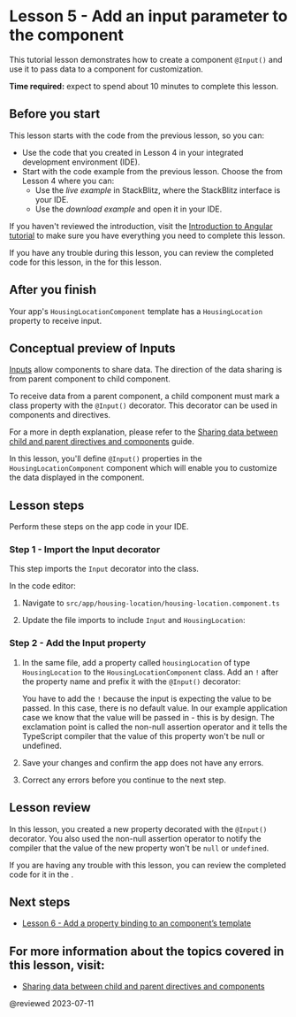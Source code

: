 # Lesson 5 - Add an input parameter to the component

This tutorial lesson demonstrates how to create a component `@Input()` and use it to pass data to a component for customization.

**Time required:** expect to spend about 10 minutes to complete this lesson.

## Before you start

This lesson starts with the code from the previous lesson, so you can:

*   Use the code that you created in Lesson 4 in your integrated development environment (IDE).
*   Start with the code example from the previous lesson. Choose the <live-example name="first-app-lesson-04"></live-example> from Lesson 4 where you can:
    *   Use the *live example* in StackBlitz, where the StackBlitz interface is your IDE.
    *   Use the *download example* and open it in your IDE.

If you haven't reviewed the introduction, visit the [Introduction to Angular tutorial](tutorial/first-app) to make sure you have everything you need to complete this lesson.

If you have any trouble during this lesson, you can review the completed code for this lesson, in the <live-example></live-example> for this lesson.

## After you finish

Your app's `HousingLocationComponent` template has a `HousingLocation` property to receive input.

## Conceptual preview of Inputs
[Inputs](api/core/Input) allow components to share data. The direction of the data sharing is from parent component to child component.

To receive data from a parent component, a child component must mark a class property with the `@Input()` decorator. This decorator can be used in components and directives.

For a more in depth explanation, please refer to the [Sharing data between child and parent directives and components](guide/inputs-outputs) guide.

In this lesson, you'll define `@Input()` properties in the `HousingLocationComponent` component which will enable you to customize the data displayed in the component.

## Lesson steps

Perform these steps on the app code in your IDE.

### Step 1 - Import the Input decorator
This step imports the `Input` decorator into the class.

In the code editor:
1.  Navigate to `src/app/housing-location/housing-location.component.ts`
1.  Update the file imports to include `Input` and `HousingLocation`:

    <code-example header="Import HousingLocationComponent and Input in src/app/housing-location/housing-location.component.ts" path="first-app-lesson-05/src/app/housing-location/housing-location.component.ts" region="add-imports"></code-example>

### Step 2 - Add the Input property
1.  In the same file, add a property called `housingLocation` of type `HousingLocation` to the `HousingLocationComponent` class. Add an `!` after the property name and prefix it with the `@Input()` decorator:

    <code-example header="Import HousingLocationComponent and Input in src/app/housing-location/housing-location.component.ts" path="first-app-lesson-05/src/app/housing-location/housing-location.component.ts" region="add-housing-location-property"></code-example>

    You have to add the `!` because the input is expecting the value to be passed. In this case, there is no default value. In our example application case we know that the value will be passed in - this is by design. The exclamation point is called the non-null assertion operator and it tells the TypeScript compiler that the value of this property won't be null or undefined.

1.  Save your changes and confirm the app does not have any errors.

1.  Correct any errors before you continue to the next step.

## Lesson review

In this lesson, you created a new property decorated with the `@Input()` decorator. You also used the non-null assertion operator to notify the compiler that the value of the new property won't be `null` or `undefined`.

If you are having any trouble with this lesson, you can review the completed code for it in the <live-example></live-example>.

## Next steps

* [Lesson 6 - Add a property binding to an component’s template](tutorial/first-app/first-app-lesson-06)

## For more information about the topics covered in this lesson, visit:
* [Sharing data between child and parent directives and components](guide/inputs-outputs)

@reviewed 2023-07-11